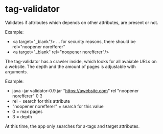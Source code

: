 # tag-validator

Validates if attributes which depends on other attributes, are present or not.

Example:

* \<a target="_blank"/>  ... for security reasons, there should be rel="noopener norefferer"
* \<a target="_blank" rel="noopener norefferer"/>

The tag-validator has a crawler inside, which looks for all avaiable URLs on a website.
The depth and the amount of pages is adjustable with arguments.

Example: 
* java -jar validator-0.9.jar "https://awebsite.com" rel "noopener norefferer" 0 3
* rel = search for this attribute
* "noopener norefferer" = search for this value
* 0 = max pages
* 3 = depth


At this time, the app only searches for a-tags and target attributes.

